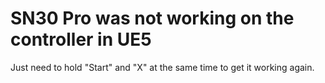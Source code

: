 
# SN30 Pro was not working on the controller in UE5

Just need to hold "Start" and "X" at  the same time to get it working again.

